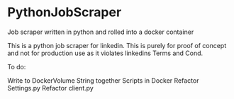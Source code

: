 # PythonJobScraper
Job scraper written in python and rolled into a docker container 


This is a python job scraper for linkedin. This is purely for proof of concept and not for production use as it violates linkedins 
Terms and Cond. 



To do:

Write to DockerVolume
String together Scripts in Docker
Refactor Settings.py
Refactor client.py
